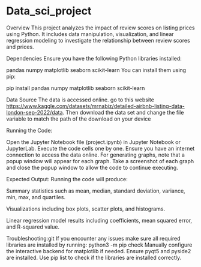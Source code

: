 # Data_sci_project
Overview
This project analyzes the impact of review scores on listing prices using Python. It includes data manipulation, visualization, and linear regression modeling to investigate the relationship between review scores and prices.

Dependencies
Ensure you have the following Python libraries installed:

pandas
numpy
matplotlib
seaborn
scikit-learn
You can install them using pip:

pip install pandas numpy matplotlib seaborn scikit-learn

Data Source
The data is accessed online. go to this website https://www.kaggle.com/datasets/mrnabiz/detailed-airbnb-listing-data-london-sep-2022/data. Then download the data set and change the file variable to match the path of the download on your device

Running the Code:

Open the Jupyter Notebook file (project.ipynb) in Jupyter Notebook or JupyterLab.
Execute the code cells one by one. Ensure you have an internet connection to access the data online.
For generating graphs, note that a popup window will appear for each graph. Take a screenshot of each graph and close the popup window to allow the code to continue executing.

Expected Output:
Running the code will produce:


Summary statistics such as mean, median, standard deviation, variance, min, max, and quartiles.

Visualizations including box plots, scatter plots, and histograms.

Linear regression model results including coefficients, mean squared error, and R-squared value.

Troubleshooting:git
If you encounter any issues make sure all required libraries are installed by running:
python3 -m pip check
Manually configure the interactive backend for matplotlib if needed. Ensure pyqt5 and pyside2 are installed.
Use pip list to check if the libraries are installed correctly.